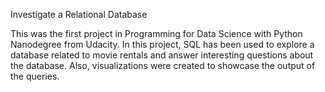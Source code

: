 Investigate a Relational Database

This was the first project in Programming for Data Science with Python Nanodegree from Udacity. In this project, SQL has been used to explore a database related to movie rentals and answer interesting questions about the database. Also, visualizations were created to showcase the output of the queries.
